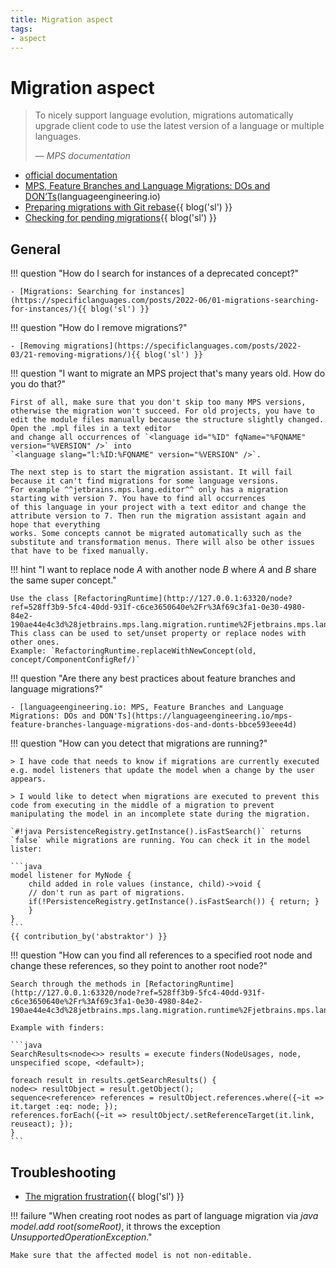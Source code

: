 ```yaml
---
title: Migration aspect
tags:
- aspect
---
```


# Migration aspect

> To nicely support language evolution, migrations automatically upgrade client code to use the latest version of a language or multiple languages.
>
> — <cite>MPS documentation</cite>

- [official documentation](https://www.jetbrains.com/help/mps/migrations.html)
- [MPS, Feature Branches and Language Migrations: DOs and DON’Ts](https://languageengineering.io/mps-feature-branches-language-migrations-dos-and-donts-bbce593eee4d)(languageengineering.io)
- [Preparing migrations with Git rebase](https://specificlanguages.com/posts/2022-05/27-preparing-migrations-with-git-rebase/){{ blog('sl') }}
- [Checking for pending migrations](https://specificlanguages.com/posts/2022-05/02-checking-for-pending-){{ blog('sl') }}

## General

!!! question "How do I search for instances of a deprecated concept?"

    - [Migrations: Searching for instances](https://specificlanguages.com/posts/2022-06/01-migrations-searching-for-instances/){{ blog('sl') }}

!!! question "How do I remove migrations?"

    - [Removing migrations](https://specificlanguages.com/posts/2022-03/21-removing-migrations/){{ blog('sl') }}

!!! question "I want to migrate an MPS project that's many years old. How do you do that?"

    First of all, make sure that you don't skip too many MPS versions, otherwise the migration won't succeed. For old projects, you have to edit the module files manually because the structure slightly changed. Open the .mpl files in a text editor
    and change all occurrences of `<language id="%ID" fqName="%FQNAME" version="%VERSION" />` into 
    `<language slang="l:%ID:%FQNAME" version="%VERSION" />`. 

    The next step is to start the migration assistant. It will fail because it can't find migrations for some language versions.
    For example ^^jetbrains.mps.lang.editor^^ only has a migration starting with version 7. You have to find all occurrences
    of this language in your project with a text editor and change the attribute version to 7. Then run the migration assistant again and hope that everything
    works. Some concepts cannot be migrated automatically such as the substitute and transformation menus. There will also be other issues that have to be fixed manually.

!!! hint "I want to replace node *A* with another node *B* where *A* and *B* share the same super concept."

    Use the class [RefactoringRuntime](http://127.0.0.1:63320/node?ref=528ff3b9-5fc4-40dd-931f-c6ce3650640e%2Fr%3Af69c3fa1-0e30-4980-84e2-190ae44e4c3d%28jetbrains.mps.lang.migration.runtime%2Fjetbrains.mps.lang.migration.runtime.base%29%2F4853505765036703346). This class can be used to set/unset property or replace nodes with other ones.
    Example: `RefactoringRuntime.replaceWithNewConcept(old, concept/ComponentConfigRef/)`

!!! question "Are there any best practices about feature branches and language migrations?"

    - [languageengineering.io: MPS, Feature Branches and Language Migrations: DOs and DON'Ts](https://languageengineering.io/mps-feature-branches-language-migrations-dos-and-donts-bbce593eee4d)

!!! question "How can you detect that migrations are running?"

    > I have code that needs to know if migrations are currently executed e.g. model listeners that update the model when a change by the user appears.
    
    > I would like to detect when migrations are executed to prevent this code from executing in the middle of a migration to prevent manipulating the model in an incomplete state during the migration.

    `#!java PersistenceRegistry.getInstance().isFastSearch()` returns `false` while migrations are running. You can check it in the model lister:

    ```java
    model listener for MyNode { 
        child added in role values (instance, child)->void {
        // don't run as part of migrations.
        if(!PersistenceRegistry.getInstance().isFastSearch()) { return; }
        }
    }
    ```
    {{ contribution_by('abstraktor') }}

!!! question "How can you find all references to a specified root node and change these references, so they point to another root node?"

    Search through the methods in [RefactoringRuntime](http://127.0.0.1:63320/node?ref=528ff3b9-5fc4-40dd-931f-c6ce3650640e%2Fr%3Af69c3fa1-0e30-4980-84e2-190ae44e4c3d%28jetbrains.mps.lang.migration.runtime%2Fjetbrains.mps.lang.migration.runtime.base%29%2F4853505765036703346).

    Example with finders:

    ```java
    SearchResults<node<>> results = execute finders(NodeUsages, node, unspecified scope, <default>); 

    foreach result in results.getSearchResults() {
    node<> resultObject = result.getObject();
    sequence<reference> references = resultObject.references.where({~it => it.target :eq: node; });
    references.forEach({~it => resultObject/.setReferenceTarget(it.link, reuseact); });
    }
    ```
## Troubleshooting

- [The migration frustration](https://specificlanguages.com/posts/2022-03/31-the-migration-frustration/){{ blog('sl') }}

!!! failure "When creating root nodes as part of language migration via *java model\.add root(someRoot)*, it throws the exception *UnsupportedOperationException*."

    Make sure that the affected model is not non-editable.

[^1]:[MPS forum - Migration scripts: the best practice](https://mps-support.jetbrains.com/hc/en-us/community/posts/4403121681810-Migration-scripts-best-practic)
